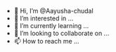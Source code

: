 - 👋 Hi, I’m @Aayusha-chudal
- 👀 I’m interested in ...
- 🌱 I’m currently learning ...
- 💞️ I’m looking to collaborate on ...
- 📫 How to reach me ...

<!---
Aayusha-chudal/Aayusha-chudal is a ✨ special ✨ repository because its `README.md` (this file) appears on your GitHub profile.
You can click the Preview link to take a look at your changes.
--->
